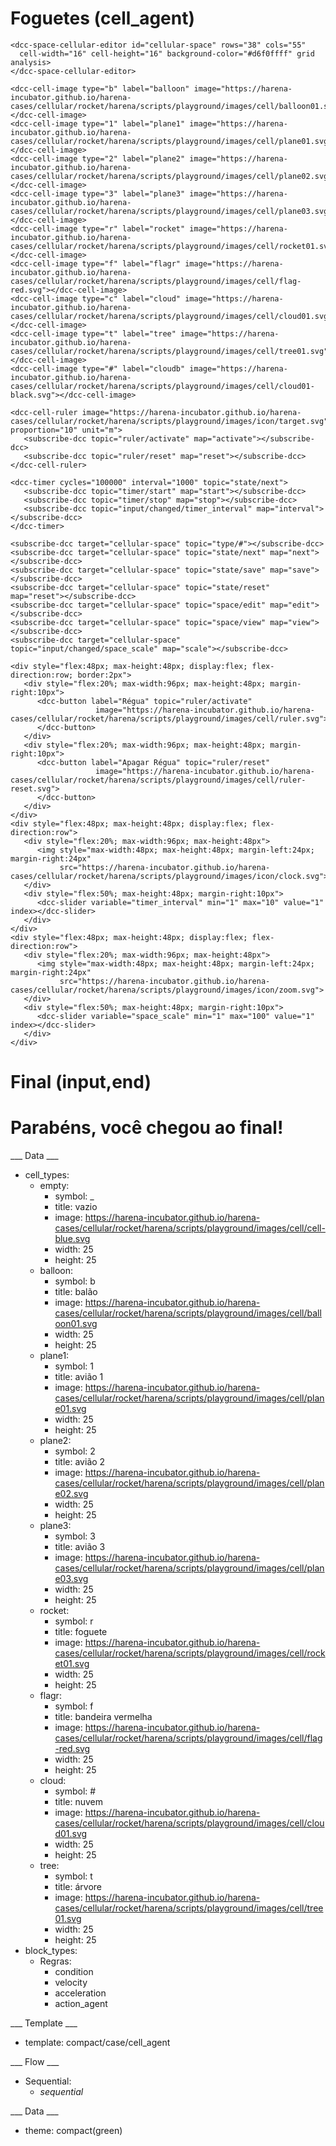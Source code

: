 # Foguetes (cell_agent) #

~~~
<dcc-space-cellular-editor id="cellular-space" rows="38" cols="55"
  cell-width="16" cell-height="16" background-color="#d6f0ffff" grid analysis>
</dcc-space-cellular-editor>

<dcc-cell-image type="b" label="balloon" image="https://harena-incubator.github.io/harena-cases/cellular/rocket/harena/scripts/playground/images/cell/balloon01.svg"></dcc-cell-image>
<dcc-cell-image type="1" label="plane1" image="https://harena-incubator.github.io/harena-cases/cellular/rocket/harena/scripts/playground/images/cell/plane01.svg"></dcc-cell-image>
<dcc-cell-image type="2" label="plane2" image="https://harena-incubator.github.io/harena-cases/cellular/rocket/harena/scripts/playground/images/cell/plane02.svg"></dcc-cell-image>
<dcc-cell-image type="3" label="plane3" image="https://harena-incubator.github.io/harena-cases/cellular/rocket/harena/scripts/playground/images/cell/plane03.svg"></dcc-cell-image>
<dcc-cell-image type="r" label="rocket" image="https://harena-incubator.github.io/harena-cases/cellular/rocket/harena/scripts/playground/images/cell/rocket01.svg"></dcc-cell-image>
<dcc-cell-image type="f" label="flagr" image="https://harena-incubator.github.io/harena-cases/cellular/rocket/harena/scripts/playground/images/cell/flag-red.svg"></dcc-cell-image>
<dcc-cell-image type="c" label="cloud" image="https://harena-incubator.github.io/harena-cases/cellular/rocket/harena/scripts/playground/images/cell/cloud01.svg"></dcc-cell-image>
<dcc-cell-image type="t" label="tree" image="https://harena-incubator.github.io/harena-cases/cellular/rocket/harena/scripts/playground/images/cell/tree01.svg"></dcc-cell-image>
<dcc-cell-image type="#" label="cloudb" image="https://harena-incubator.github.io/harena-cases/cellular/rocket/harena/scripts/playground/images/cell/cloud01-black.svg"></dcc-cell-image>

<dcc-cell-ruler image="https://harena-incubator.github.io/harena-cases/cellular/rocket/harena/scripts/playground/images/icon/target.svg" proportion="10" unit="m">
   <subscribe-dcc topic="ruler/activate" map="activate"></subscribe-dcc>
   <subscribe-dcc topic="ruler/reset" map="reset"></subscribe-dcc>
</dcc-cell-ruler>

<dcc-timer cycles="100000" interval="1000" topic="state/next">
   <subscribe-dcc topic="timer/start" map="start"></subscribe-dcc>
   <subscribe-dcc topic="timer/stop" map="stop"></subscribe-dcc>
   <subscribe-dcc topic="input/changed/timer_interval" map="interval"></subscribe-dcc>
</dcc-timer>

<subscribe-dcc target="cellular-space" topic="type/#"></subscribe-dcc>
<subscribe-dcc target="cellular-space" topic="state/next" map="next"></subscribe-dcc>
<subscribe-dcc target="cellular-space" topic="state/save" map="save"></subscribe-dcc>
<subscribe-dcc target="cellular-space" topic="state/reset" map="reset"></subscribe-dcc>
<subscribe-dcc target="cellular-space" topic="space/edit" map="edit"></subscribe-dcc>
<subscribe-dcc target="cellular-space" topic="space/view" map="view"></subscribe-dcc>
<subscribe-dcc target="cellular-space" topic="input/changed/space_scale" map="scale"></subscribe-dcc>

<div style="flex:48px; max-height:48px; display:flex; flex-direction:row; border:2px">
   <div style="flex:20%; max-width:96px; max-height:48px; margin-right:10px">
      <dcc-button label="Régua" topic="ruler/activate"
                   image="https://harena-incubator.github.io/harena-cases/cellular/rocket/harena/scripts/playground/images/cell/ruler.svg">
      </dcc-button>
   </div>
   <div style="flex:20%; max-width:96px; max-height:48px; margin-right:10px">
      <dcc-button label="Apagar Régua" topic="ruler/reset"
                   image="https://harena-incubator.github.io/harena-cases/cellular/rocket/harena/scripts/playground/images/cell/ruler-reset.svg">
      </dcc-button>
   </div>
</div>
<div style="flex:48px; max-height:48px; display:flex; flex-direction:row">
   <div style="flex:20%; max-width:96px; max-height:48px">
      <img style="max-width:48px; max-height:48px; margin-left:24px; margin-right:24px"
           src="https://harena-incubator.github.io/harena-cases/cellular/rocket/harena/scripts/playground/images/icon/clock.svg">
   </div>
   <div style="flex:50%; max-height:48px; margin-right:10px">
      <dcc-slider variable="timer_interval" min="1" max="10" value="1" index></dcc-slider>
   </div>
</div>
<div style="flex:48px; max-height:48px; display:flex; flex-direction:row">
   <div style="flex:20%; max-width:96px; max-height:48px">
      <img style="max-width:48px; max-height:48px; margin-left:24px; margin-right:24px"
           src="https://harena-incubator.github.io/harena-cases/cellular/rocket/harena/scripts/playground/images/icon/zoom.svg">
   </div>
   <div style="flex:50%; max-height:48px; margin-right:10px">
      <dcc-slider variable="space_scale" min="1" max="100" value="1" index></dcc-slider>
   </div>
</div>
~~~

# Final (input,end) #
<h1>Parabéns, você chegou ao final!</h1>

___ Data ___
* cell_types:
  * empty:
    * symbol: _
    * title: vazio
    * image: https://harena-incubator.github.io/harena-cases/cellular/rocket/harena/scripts/playground/images/cell/cell-blue.svg
    * width: 25
    * height: 25
  * balloon:
    * symbol: b
    * title: balão
    * image: https://harena-incubator.github.io/harena-cases/cellular/rocket/harena/scripts/playground/images/cell/balloon01.svg
    * width: 25
    * height: 25
  * plane1:
    * symbol: 1
    * title: avião 1
    * image: https://harena-incubator.github.io/harena-cases/cellular/rocket/harena/scripts/playground/images/cell/plane01.svg
    * width: 25
    * height: 25
  * plane2:
    * symbol: 2
    * title: avião 2
    * image: https://harena-incubator.github.io/harena-cases/cellular/rocket/harena/scripts/playground/images/cell/plane02.svg
    * width: 25
    * height: 25
  * plane3:
    * symbol: 3
    * title: avião 3
    * image: https://harena-incubator.github.io/harena-cases/cellular/rocket/harena/scripts/playground/images/cell/plane03.svg
    * width: 25
    * height: 25
  * rocket:
    * symbol: r
    * title: foguete
    * image: https://harena-incubator.github.io/harena-cases/cellular/rocket/harena/scripts/playground/images/cell/rocket01.svg
    * width: 25
    * height: 25
  * flagr:
    * symbol: f
    * title: bandeira vermelha
    * image: https://harena-incubator.github.io/harena-cases/cellular/rocket/harena/scripts/playground/images/cell/flag-red.svg
    * width: 25
    * height: 25
  * cloud:
    * symbol: #
    * title: nuvem
    * image: https://harena-incubator.github.io/harena-cases/cellular/rocket/harena/scripts/playground/images/cell/cloud01.svg
    * width: 25
    * height: 25
  * tree:
    * symbol: t
    * title: árvore
    * image: https://harena-incubator.github.io/harena-cases/cellular/rocket/harena/scripts/playground/images/cell/tree01.svg
    * width: 25
    * height: 25
* block_types:
  * Regras:
    * condition
    * velocity
    * acceleration
    * action_agent

___ Template ___

* template: compact/case/cell_agent

___ Flow ___

* Sequential:
  * _sequential_

___ Data ___

* theme: compact(green)
